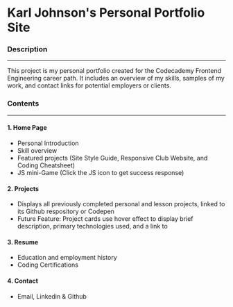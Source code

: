 # Karl Johnson's Personal Portfolio Site

### Description
---
This project is my personal portfolio created for the Codecademy Frontend Engineering career path. It includes an overview of my skills, samples of my work, and contact links for potential employers or clients.
  

### Contents 
---
#### 1. Home Page
- Personal Introduction
- Skill overview
- Featured projects (Site Style Guide, Responsive Club Website, and Coding Cheatsheet)
- JS mini-Game (Click the JS icon to get success response)

#### 2. Projects
- Displays all previously completed personal and lesson projects, linked to its Github respository or Codepen
- Future Feature: Project cards use hover effect to display brief description, primary technologies used, and a link to 


#### 3. Resume
- Education and employment history
- Coding Certifications

#### 4. Contact
- Email, Linkedin & Github


